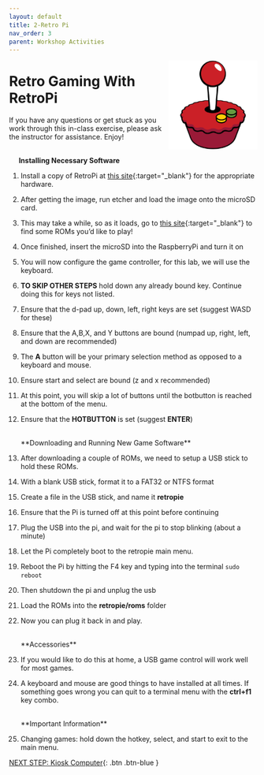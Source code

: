 ```yaml
---
layout: default
title: 2-Retro Pi
nav_order: 3
parent: Workshop Activities
---
```


<img src="images/act-2/logo-2.png" alt="retro pi" style="float:right;width:180px;">

# Retro Gaming With RetroPi

If you have any questions or get stuck as you work through this in-class exercise, please ask the instructor for assistance. Enjoy!

<br>&nbsp;&nbsp;&nbsp;&nbsp;&nbsp;**Installing Necessary Software**

1.  Install a copy of RetroPi at [this site](https://retropie.org.uk/download/){:target="_blank"} for the appropriate hardware.
2.  After getting the image, run etcher and load the image onto the microSD card.
3.  This may take a while, so as it loads, go to [this site](https://www.downloadroms.io/){:target="_blank"} to find some ROMs you’d like to play!
4.  Once finished, insert the microSD into the RaspberryPi and turn it on
5.  You will now configure the game controller, for this lab, we will use the keyboard.
6.  **TO SKIP OTHER STEPS** hold down any already bound key. Continue doing this for keys not listed.
7.  Ensure that the d-pad up, down, left, right keys are set (suggest WASD for these)
8.  Ensure that the A,B,X, and Y buttons are bound (numpad up, right, left, and down are recommended)
9.  The **A** button will be your primary selection method as opposed to a keyboard and mouse.
0.  Ensure start and select are bound (z and x recommended)
1.  At this point, you will skip a lot of buttons until the botbutton is reached at the bottom of the menu.
2.  Ensure that the **HOTBUTTON** is set (suggest **ENTER**)

    <br>
    **Downloading and Running New Game Software**
    
3.  After downloading a couple of ROMs, we need to setup a USB stick to hold these ROMs.
4.  With a blank USB stick, format it to a FAT32 or NTFS format
5.  Create a file in the USB stick, and name it **retropie**
6.  Ensure that the Pi is turned off at this point before continuing
7.  Plug the USB into the pi, and wait for the pi to stop blinking (about a minute)
8.  Let the Pi completely boot to the retropie main menu.
9.  Reboot the Pi by hitting the F4 key and typing into the terminal `sudo reboot`
0.  Then shutdown the pi and unplug the usb
1.  Load the ROMs into the **retropie/roms** folder
2.  Now you can plug it back in and play.

    <br>
    **Accessories**
    
3.  If you would like to do this at home, a USB game control will work well for most games.
4.  A keyboard and mouse are good things to have installed at all times. If something goes wrong you can quit to a terminal menu with the **ctrl+f1** key combo.

    <br>
    **Important Information**
    
5.  Changing games: hold down the hotkey, select, and start to exit to the main menu.

[NEXT STEP: Kiosk Computer](act-3.html){: .btn .btn-blue }
